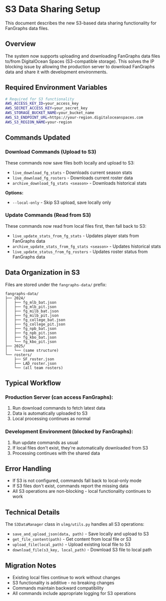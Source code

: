 # S3 Data Sharing Setup

This document describes the new S3-based data sharing functionality for FanGraphs data files.

## Overview

The system now supports uploading and downloading FanGraphs data files to/from DigitalOcean Spaces (S3-compatible storage). This solves the IP blocking issue by allowing the production server to download FanGraphs data and share it with development environments.

## Required Environment Variables

```bash
# Required for S3 functionality
AWS_ACCESS_KEY_ID=your_access_key
AWS_SECRET_ACCESS_KEY=your_secret_key
AWS_STORAGE_BUCKET_NAME=your_bucket_name
AWS_S3_ENDPOINT_URL=https://your-region.digitaloceanspaces.com
AWS_S3_REGION_NAME=your-region
```

## Commands Updated

### Download Commands (Upload to S3)
These commands now save files both locally and upload to S3:

- `live_download_fg_stats` - Downloads current season stats
- `live_download_fg_rosters` - Downloads current roster data  
- `archive_download_fg_stats <season>` - Downloads historical stats

**Options:**
- `--local-only` - Skip S3 upload, save locally only

### Update Commands (Read from S3)
These commands now read from local files first, then fall back to S3:

- `live_update_stats_from_fg_stats` - Updates player stats from FanGraphs data
- `archive_update_stats_from_fg_stats <season>` - Updates historical stats
- `live_update_status_from_fg_rosters` - Updates roster status from FanGraphs data

## Data Organization in S3

Files are stored under the `fangraphs-data/` prefix:

```
fangraphs-data/
├── 2024/
│   ├── fg_mlb_bat.json
│   ├── fg_mlb_pit.json
│   ├── fg_milb_bat.json
│   ├── fg_milb_pit.json
│   ├── fg_college_bat.json
│   ├── fg_college_pit.json
│   ├── fg_npb_bat.json
│   ├── fg_npb_pit.json
│   ├── fg_kbo_bat.json
│   └── fg_kbo_pit.json
├── 2025/
│   └── (same structure)
└── rosters/
    ├── SF_roster.json
    ├── LAD_roster.json
    └── (all team rosters)
```

## Typical Workflow

### Production Server (can access FanGraphs):
1. Run download commands to fetch latest data
2. Data is automatically uploaded to S3
3. Local processing continues as normal

### Development Environment (blocked by FanGraphs):
1. Run update commands as usual
2. If local files don't exist, they're automatically downloaded from S3
3. Processing continues with the shared data

## Error Handling

- If S3 is not configured, commands fall back to local-only mode
- If S3 files don't exist, commands report the missing data
- All S3 operations are non-blocking - local functionality continues to work

## Technical Details

The `S3DataManager` class in `ulmg/utils.py` handles all S3 operations:

- `save_and_upload_json(data, path)` - Save locally and upload to S3
- `get_file_content(path)` - Get content from local file or S3
- `upload_file(local_path)` - Upload existing local file to S3
- `download_file(s3_key, local_path)` - Download S3 file to local path

## Migration Notes

- Existing local files continue to work without changes
- S3 functionality is additive - no breaking changes
- Commands maintain backward compatibility
- All commands include appropriate logging for S3 operations 